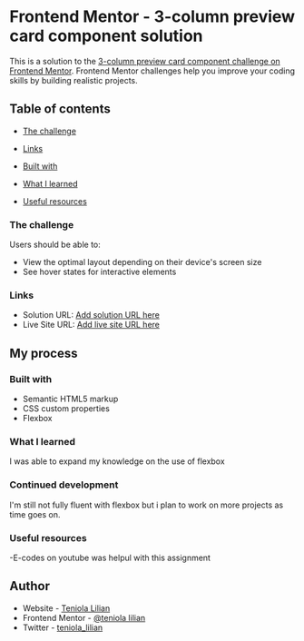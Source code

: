 # Frontend Mentor - 3-column preview card component solution

This is a solution to the [3-column preview card component challenge on Frontend Mentor](https://www.frontendmentor.io/challenges/3column-preview-card-component-pH92eAR2-). Frontend Mentor challenges help you improve your coding skills by building realistic projects. 

## Table of contents


  - [The challenge](#the-challenge)
  - [Links](#links)
  - [Built with](#built-with)
  - [What I learned](#what-i-learned)
  
  - [Useful resources](#useful-resources)



### The challenge

Users should be able to:

- View the optimal layout depending on their device's screen size
- See hover states for interactive elements


### Links

- Solution URL: [Add solution URL here]((https://www.frontendmentor.io/solutions/responsive-3-column-card-component-acIV_zecl_))
- Live Site URL: [Add live site URL here](https://teniolalilian.github.io/3-column-component-card-preview/)

## My process

### Built with

- Semantic HTML5 markup
- CSS custom properties
- Flexbox



### What I learned

I was able to expand my knowledge on the use of flexbox

### Continued development

I'm still not fully fluent with flexbox but i plan to work on more projects as time goes on.

### Useful resources

-E-codes on youtube was helpul with this assignment


## Author

- Website - [Teniola Lilian](https://teniolalilian.github.io/3-column-component-card-preview/)
- Frontend Mentor - [@teniola lilian](https://www.frontendmentor.io/profile/teniolalilian)
- Twitter - [teniola_lilian](https://www.twitter.com/teniola_lilian)


